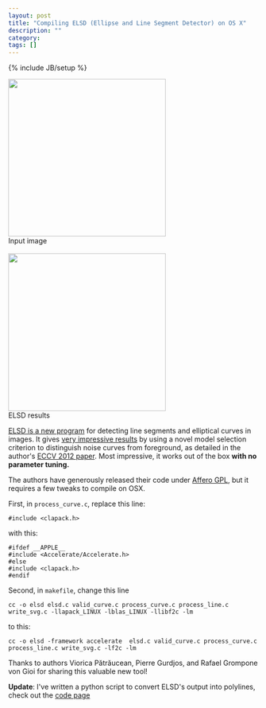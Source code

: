 ```yaml
---
layout: post
title: "Compiling ELSD (Ellipse and Line Segment Detector) on OS X"
description: ""
category: 
tags: []
---
```

{% include JB/setup %}

<div class="clearer"></div>

<div class='context-img' style='width:317px'>
<div class='noexcerpt'>
<img src='{{site.baseurl}}/img/elsd_before_small.jpg' width="317" />
<div class='caption'>Input image
</div>
<br />
</div>

<img src='{{site.baseurl}}/img/elsd_after_small.png' width="317" />
<div class='caption'>ELSD results
</div>
</div>

[ELSD is a new program](http://ubee.enseeiht.fr/vision/ELSD/) for detecting line segments and elliptical curves in images.  It gives [very impressive results]({{site.baseurl}}/misc/elsd_results.html) by using a novel model selection criterion to distinguish noise curves from foreground, as detailed in the author's [ECCV 2012 paper](http://ubee.enseeiht.fr/vision/ELSD/eccv2012-ID576.pdf).  Most impressive, it works out of the box **with no parameter tuning.**


The authors have generously released their code under [Affero GPL](http://www.gnu.org/licenses/why-affero-gpl.html), but it requires a few tweaks to compile on OSX.  

<!--more-->

First, in `process_curve.c`, replace this line:
    
    #include <clapack.h>

with this:
    
    #ifdef __APPLE__
    #include <Accelerate/Accelerate.h>
    #else
    #include <clapack.h>
    #endif

Second, in `makefile`, change this line

    cc -o elsd elsd.c valid_curve.c process_curve.c process_line.c write_svg.c -llapack_LINUX -lblas_LINUX -llibf2c -lm

to this:
    
    cc -o elsd -framework accelerate  elsd.c valid_curve.c process_curve.c process_line.c write_svg.c -lf2c -lm 

Thanks to authors Viorica Pătrăucean, Pierre Gurdjos, and Rafael Grompone von Gioi for sharing this valuable new tool!

**Update**: I've written a python script to convert ELSD's output into polylines, check out the [code page]({{site.baseurl}}/code.html)
